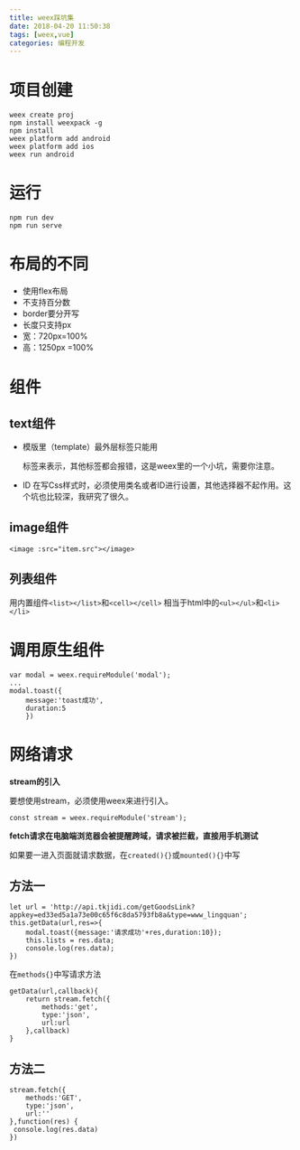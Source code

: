 ```yaml
---
title: weex踩坑集
date: 2018-04-20 11:50:38
tags: [weex,vue]
categories: 编程开发
---
```

# 项目创建

```
weex create proj
npm install weexpack -g
npm install
weex platform add android
weex platform add ios
weex run android

```

# 运行

```
npm run dev
npm run serve
```

# 布局的不同
 - 使用flex布局
 - 不支持百分数
 - border要分开写
 - 长度只支持px
 - 宽：720px=100%
 - 高：1250px =100%

# 组件

## text组件

- 模版里（template）最外层标签只能用<div>
标签来表示，其他标签都会报错，这是weex里的一个小坑，需要你注意。

- ID
在写Css样式时，必须使用类名或者ID进行设置，其他选择器不起作用。这个坑也比较深，我研究了很久。

## image组件

```
<image :src="item.src"></image>
```

## 列表组件

用内置组件`<list></list>`和`<cell></cell>`
相当于html中的`<ul></ul>`和`<li></li>`

# 调用原生组件 

```
var modal = weex.requireModule('modal');
...
modal.toast({
	message:'toast成功',
	duration:5
	})
```

# 网络请求

**stream的引入**

要想使用stream，必须使用weex来进行引入。

`const stream = weex.requireModule('stream');`


**fetch请求在电脑端浏览器会被提醒跨域，请求被拦截，直接用手机测试**

如果要一进入页面就请求数据，在`created(){}`或`mounted(){}`中写

## 方法一

```
let url = 'http://api.tkjidi.com/getGoodsLink?appkey=ed33ed5a1a73e00c65f6c8da5793fb8a&type=www_lingquan';
this.getData(url,res=>{
	modal.toast({message:'请求成功'+res,duration:10});
	this.lists = res.data;
	console.log(res.data);
})
```

在`methods{}`中写请求方法
```
getData(url,callback){
	return stream.fetch({
		methods:'get',
		type:'json',
		url:url
	},callback)
}
```

## 方法二

```
stream.fetch({
	methods:'GET',
	type:'json',
	url:''
},function(res) {
 console.log(res.data)
})
```



